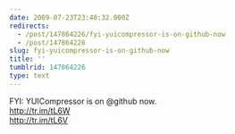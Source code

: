 ```yaml
---
date: 2009-07-23T23:48:32.000Z
redirects:
  - /post/147864226/fyi-yuicompressor-is-on-github-now
  - /post/147864226
slug: fyi-yuicompressor-is-on-github-now
title: ''
tumblrid: 147864226
type: text
---
```

<p>FYI: YUICompressor is on @github now.<br/>
<a href="http://tr.im/tL6W">http://tr.im/tL6W</a><br/>
<a href="http://tr.im/tL6V">http://tr.im/tL6V</a></p>
